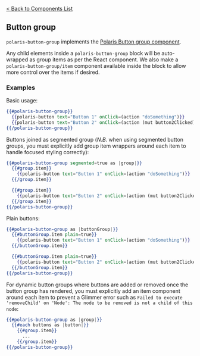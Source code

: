 [< Back to Components List](../README.md#components)

## Button group

`polaris-button-group` implements the [Polaris Button group component](https://polaris.shopify.com/components/actions/button-group).

Any child elements inside a `polaris-button-group` block will be auto-wrapped as group items as per the React component. We also make a `polaris-button-group/item` component available inside the block to allow more control over the items if desired.

### Examples

Basic usage:

```hbs
{{#polaris-button-group}}
  {{polaris-button text="Button 1" onClick=(action "doSomething")}}
  {{polaris-button text="Button 2" onClick=(action (mut button2Clicked) true)}}
{{/polaris-button-group}}
```

Buttons joined as segmented group (*N.B.* when using segmented button groups, you must explicitly add group item wrappers around each item to handle focused styling correctly):

```hbs
{{#polaris-button-group segmented=true as |group|}}
  {{#group.item}}
    {{polaris-button text="Button 1" onClick=(action "doSomething")}}
  {{/group.item}}

  {{#group.item}}
    {{polaris-button text="Button 2" onClick=(action (mut button2Clicked) true)}}
  {{/group.item}}
{{/polaris-button-group}}
```

Plain buttons:

```hbs
{{#polaris-button-group as |buttonGroup|}}
  {{#buttonGroup.item plain=true}}
    {{polaris-button text="Button 1" onClick=(action "doSomething")}}
  {{/buttonGroup.item}}

  {{#buttonGroup.item plain=true}}
    {{polaris-button text="Button 2" onClick=(action (mut button2Clicked) true)}}
  {{/buttonGroup.item}}
{{/polaris-button-group}}
```

For dynamic button groups where buttons are added or removed once the button group has rendered, you must explicitly add an item component around each item to prevent a Glimmer error such as `Failed to execute 'removeChild' on 'Node': The node to be removed is not a child of this node`:

```hbs
{{#polaris-button-group as |group|}}
  {{#each buttons as |button|}}
    {{#group.item}}
      ...
    {{/group.item}}
{{/polaris-button-group}}
```
